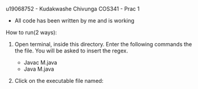 u19068752 - Kudakwashe Chivunga
COS341 - Prac 1

- All code has been written by me and is working

How to run(2 ways):

1. Open terminal, inside this directory. Enter the following commands the the file. You will be asked to insert the regex.
    - Javac M.java
    - Java M.java

2. Click on the executable file named: 